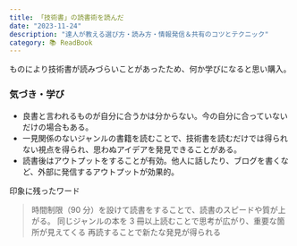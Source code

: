 ```yaml
---
title: 「技術書」の読書術を読んだ
date: "2023-11-24"
description: "達人が教える選び方・読み方・情報発信＆共有のコツとテクニック"
category: 📚 ReadBook
---
```


ものにより技術書が読みづらいことがあったため、何か学びになると思い購入。

### 気づき・学び

- 良書と言われるものが自分に合うかは分からない。今の自分に合っていないだけの場合もある。
- 一見関係のないジャンルの書籍を読むことで、技術書を読むだけでは得られない視点を得られ、思わぬアイデアを発見できることがある。
- 読書後はアウトプットをすることが有効。他人に話したり、ブログを書くなど、外部に発信するアウトプットが効果的。

印象に残ったワード

> 時間制限（90 分）を設けて読書をすることで、読書のスピードや質が上がる。
> 同じジャンルの本を 3 冊以上読むことで思考が広がり、重要な箇所が見えてくる
> 再読することで新たな発見が得られる
